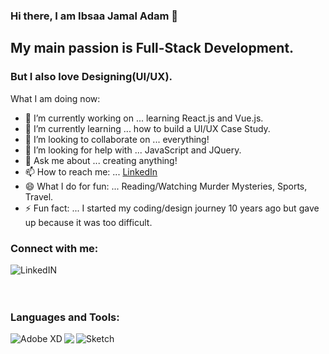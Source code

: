 ### Hi there, I am Ibsaa Jamal Adam 👋

## My main passion is Full-Stack Development.  

### But I also love Designing(UI/UX).

What I am doing now:

- 🔭 I’m currently working on ... learning React.js and Vue.js.
- 🌱 I’m currently learning ... how to build a UI/UX Case Study.
- 👯 I’m looking to collaborate on ... everything!
- 🤔 I’m looking for help with ... JavaScript and JQuery.
- 💬 Ask me about ... creating anything!
- 📫 How to reach me: ... [LinkedIn](https://www.linkedin.com/in/ibsaajadam/)
- 😄 What I do for fun: ... Reading/Watching Murder Mysteries, Sports, Travel.
- ⚡ Fun fact: ... I started my coding/design journey 10 years ago but gave up because it was too difficult.

### Connect with me:

[<img align="left" target="_blank" alt="LinkedIN" src="https://img.icons8.com/cute-clipart/64/000000/linkedin.png" />][linkedin]

<br />
<br />
<br />

### Languages and Tools:

<img align="left" alt="Adobe XD" src="https://img.icons8.com/carbon-copy/60/000000/adobe-xd.png"/>
<img align="left" src="https://img.icons8.com/windows/60/000000/figma.png"/>
<img align="left" alt="Sketch" src="https://img.icons8.com/carbon-copy/60/000000/sketch.png"/>




<br />

[linkedin]: https://www.linkedin.com/in/ibsaajadam

